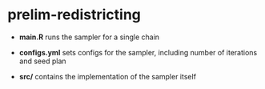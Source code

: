 # prelim-redistricting

- **main.R** runs the sampler for a single chain

- **configs.yml** sets configs for the sampler, including number of iterations and seed plan

- **src/** contains the implementation of the sampler itself 
